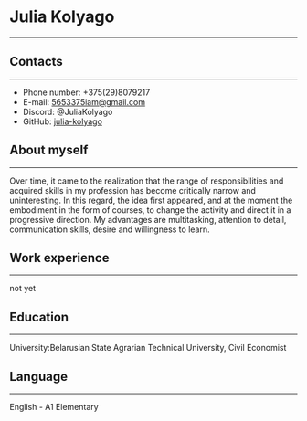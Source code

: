 # Julia Kolyago
-----------------------------------
## Contacts
-----------------------------------
* Phone number: +375(29)8079217
* E-mail: 5653375iam@gmail.com
* Discord: @JuliaKolyago
* GitHub: [julia-kolyago](https://github.com/julia-kolyago)

## About myself
-----------------------------------
Over time, it came to the realization that the range of responsibilities and acquired skills in my profession has become critically narrow and uninteresting. In this regard, the idea first appeared, and at the moment the embodiment in the form of courses, to change the activity and direct it in a progressive direction. My advantages are multitasking, attention to detail, communication skills, desire and willingness to learn.

## Work experience
-----------------------------------
not yet

## Education
-----------------------------------
University:Belarusian State Agrarian Technical University, Civil Economist

## Language
-----------------------------------
English - A1 Elementary